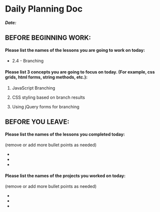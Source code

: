 # Daily Planning Doc

##### Date:

## BEFORE BEGINNING WORK:


#### Please list the names of the lessons you are going to work on today:

* 2.4 - Branching



#### Please list 3 concepts you are going to focus on today. (For example, css grids, html forms, string methods, etc.):

1. JavaScript Branching

2. CSS styling based on branch results

3. Using jQuery forms for branching



## BEFORE YOU LEAVE:


#### Please list the names of the lessons you completed today:

(remove or add more bullet points as needed)

*

*

*



#### Please list the names of the projects you worked on today:

(remove or add more bullet points as needed)

*

*

*
